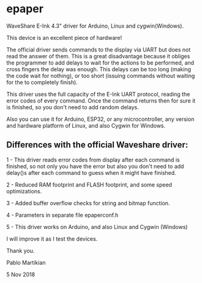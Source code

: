 # epaper
WaveShare E-Ink 4.3" driver for Arduino, Linux and cygwin(Windows).

This device is an excellent piece of hardware!

The official driver sends commands to the display via UART but does not read the answer of them. This is a great disadvantage because it obliges the programmer to add delays to wait for the actions to be performed, and cross fingers the delay was enough. This delays can be too long (making the code wait for nothing), or too short (issuing commands without waiting for the to completely finish).

This driver uses the full capacity of the E-Ink UART protocol, reading the error codes of every command. Once the command returns then for sure it is finished, so you don't need to add random delays.

Also you can use it for Arduino, ESP32, or any microcontroller, any version and hardware platform of Linux, and also Cygwin for Windows.

Differences with the official Waveshare driver:
----------------------------------------------
1 - This driver reads error codes from display after each command is finished, so not only you have the error but also you don't need to add delay()s after each command to guess when it might have finished.

2 - Reduced RAM footprint and FLASH footprint, and some speed optimizations.

3 - Added buffer overflow checks for string and bitmap function.

4 - Parameters in separate file epaperconf.h

5 - This driver works on Arduino, and also Linux and Cygwin (Windows)


I will improve it as I test the devices.


Thank you.

Pablo Martikian

5 Nov 2018
